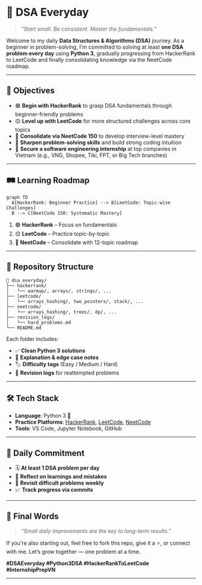 # 🧠 DSA Everyday  
> _“Start small. Be consistent. Master the fundamentals.”_

Welcome to my daily **Data Structures & Algorithms (DSA)** journey. As a beginner in problem-solving, I'm committed to solving at least **one DSA problem every day** using **Python 3**, gradually progressing from HackerRank to LeetCode and finally consolidating knowledge via the NeetCode roadmap.

---

## 🎯 Objectives

- 🟢 **Begin with HackerRank** to grasp DSA fundamentals through beginner-friendly problems  
- 🟡 **Level up with LeetCode** for more structured challenges across core topics  
- 🔵 **Consolidate via NeetCode 150** to develop interview-level mastery  
- 🧠 **Sharpen problem-solving skills** and build strong coding intuition  
- 💼 **Secure a software engineering internship** at top companies in Vietnam (e.g., VNG, Shopee, Tiki, FPT, or Big Tech branches)

---

## 🛤️ Learning Roadmap

```mermaid
graph TD
  A[HackerRank: Beginner Practice] --> B[LeetCode: Topic-wise Challenges]
  B --> C[NeetCode 150: Systematic Mastery]
```

1. 🟢 **HackerRank** – Focus on fundamentals  
2. 🟡 **LeetCode** – Practice topic-by-topic  
3. 🔵 **NeetCode** – Consolidate with 12-topic roadmap

---

## 📂 Repository Structure

```
📁 dsa_everyday/
├── hackerrank/
│   └── warmup/, arrays/, strings/, ...
├── leetcode/
│   └── arrays_hashing/, two_pointers/, stack/, ...
├── neetcode/
│   └── arrays_hashing/, trees/, dp/, ...
├── revision_logs/
│   └── hard_problems.md
└── README.md
```

Each folder includes:

- ✅ **Clean Python 3 solutions**  
- 💬 **Explanation & edge case notes**  
- 🏷️ **Difficulty tags** (Easy / Medium / Hard)  
- 🔁 **Revision logs** for reattempted problems

---

## 🛠️ Tech Stack

- **Language**: Python 3 🐍  
- **Practice Platforms**: [HackerRank](https://www.hackerrank.com/), [LeetCode](https://leetcode.com/), [NeetCode](https://neetcode.io/)  
- **Tools**: VS Code, Jupyter Notebook, GitHub  

---

## 🔄 Daily Commitment

- 🗓️ **At least 1 DSA problem per day**  
- 💭 **Reflect on learnings and mistakes**  
- 🔁 **Revisit difficult problems weekly**  
- 📈 **Track progress via commits**

---

## 🏁 Final Words

> _“Small daily improvements are the key to long-term results.”_

If you're also starting out, feel free to fork this repo, give it a ⭐, or connect with me. Let’s grow together — one problem at a time.

**#DSAEveryday #Python3DSA #HackerRankToLeetCode #InternshipPrepVN**

---